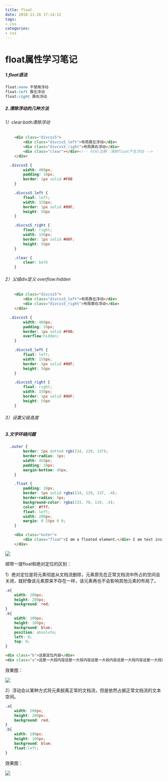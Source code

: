 ```yaml
---
title: float
date: 2018-11-26 17:14:12
tags: 
- css
categories: 
- css
---
```


# float属性学习笔记

##### 1.float语法

```css
float:none 不使用浮动
float:left 靠左浮动
float:right 靠右浮动
```



##### 2.清除浮动的几种方法

###### 1）clear:both清除浮动

```html
	<div class="divcss5">
        <div class="divcss5_left">布局靠左浮动</div>
        <div class="divcss5_right">布局靠右浮动</div>
        <div class="clear"></div><!-- html注释：清除float产生浮动 -->
    </div>
```

```css
  .divcss5 {
        width: 400px;
        padding: 10px;
        border: 1px solid #F00
    }

    .divcss5_left {
        float: left;
        width: 150px;
        border: 1px solid #00F;
        height: 50px
    }

    .divcss5_right {
        float: right;
        width: 150px;
        border: 1px solid #00F;
        height: 50px
    }

    .clear {
        clear: both
    }
```



###### 2）父级div定义 overflow:hidden

```html
	<div class="divcss5">
        <div class="divcss5_left">布局靠左浮动</div>
        <div class="divcss5_right">布局靠右浮动</div>
    </div>
```

```css
  .divcss5 {
        width: 400px;
        padding: 10px;
        border: 1px solid #F00;
        overflow:hidden;
    }

    .divcss5_left {
        float: left;
        width: 150px;
        border: 1px solid #00F;
        height: 50px
    }

    .divcss5_right {
        float: right;
        width: 150px;
        border: 1px solid #00F;
        height: 50px
    }
```



###### 3）设置父级高度



##### 3.文字环绕问题

```css
  .outer {
        border: 5px dotted rgb(214, 129, 137);
        border-radius: 5px;
        width: 450px;
        padding: 10px;
        margin-bottom: 40px;
    }

    .float {
        padding: 10px;
        border: 5px solid rgba(214, 129, 137, .4);
        border-radius: 5px;
        background-color: rgba(233, 78, 119, .4);
        color: #fff;
        float: left;
        width: 200px;
        margin: 0 20px 0 0;
    }
```

```html
    <div class="outer">
        <div class="float">I am a floated element.</div> I am text inside the outer box.
    </div>
```



![](http://pi8irywwe.bkt.clouddn.com/WX20181126-211600@2x.png)

顺带一提float和绝对定位的区别：



1）绝对定位是将元素彻底从文档流删除，元素原先在正常文档流中所占的空间会关闭，就好像该元素原来不存在一样，该元素再也不会影响其他元素的布局了。

```css
.a{
    width: 200px;
    height: 200px;
    background: red;
}
.b{
    width: 100px;
    height: 100px;
    background: blue;
    position: absolute;
    left: 0;
    top: 0;
}
```

```html
<div class="b">这是定位内容</div>
<div class="a">这是一大段内容这是一大段内容这是一大段内容这是一大段内容这是一大段内容这是一大段内容这是一大段内容这是一大段内容这是一大段内容这是一大段内容这是一大段内容这是一大段内容这是一大段内容这是一大段内容这是一大段内容</div>
```

效果图：

![](http://pi8irywwe.bkt.clouddn.com/WX20181126-221025@2x.png)



2）浮动会以某种方式将元素脱离正常的文档流，但是依然占据正常文档流的文本空间。

```css
.a{
    width: 200px;
    height: 200px;
    background: red;
}
.b{
    width: 100px;
    height: 100px;
    background: blue;
    float:left;
}
```

 效果图：

![](http://pi8irywwe.bkt.clouddn.com/WX20181126-222436@2x.png)







